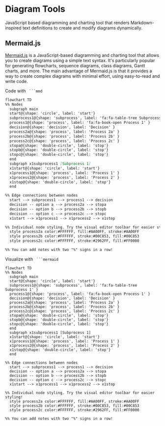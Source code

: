 # Diagram Tools

JavaScript based diagramming and charting tool that renders Markdown-inspired text definitions to create and modify diagrams dynamically.

## Mermaid.js

[Mermaid.js](https://mermaid.js.org/) is a JavaScript-based diagramming and charting tool that allows you to create diagrams using a simple text syntax. It's particularly popular for generating flowcharts, sequence diagrams, class diagrams, Gantt charts, and more. The main advantage of Mermaid.js is that it provides a way to create complex diagrams with minimal effort, using easy-to-read and write code.

Code with ` ```mmd`

```mmd
flowchart TD
%% Nodes
  subgraph main 
  start@{shape: 'circle', label: 'start'}
  subprocess1@{shape: 'subprocess', label: 'fa:fa-table-tree Subprocess 1' }
  process1@{shape: 'process', label: 'fa:fa-book-open Process 1' }
  decision@{shape: 'decision', label: 'Decision' }
  process2a@{shape: 'process', label: 'Process 2a' }
  process2b@{shape: 'process', label: 'Process 2b' }
  process2c@{shape: 'process', label: 'Process 2c' }
  stopa@{shape: 'double-circle', label: 'stop'}
  stopb@{shape: 'double-circle', label: 'stop'}
  stopc@{shape: 'double-circle', label: 'stop'}
  end
  subgraph x1subprocess1 [Subprocess 1]
  x1start@{shape: 'circle', label: 'start'}
  x1process1@{shape: 'process', label: 'Process 1' }
  x1process2@{shape: 'process', label: 'Process 2' }
  x1stop@{shape: 'double-circle', label: 'stop'}
  end

%% Edge connections between nodes
  start --> subprocess1 --> process1 --> decision
  decision -- option a --> process2a --> stopa
  decision -- option b --> process2b --> stopb
  decision -- option c --> process2c --> stopc
  x1start --> x1process1 --> x1process2 --> x1stop

%% Individual node styling. Try the visual editor toolbar for easier styling!
  style process2a color:#FFFFFF, fill:#AA00FF, stroke:#AA00FF
  style process2b color:#FFFFFF, stroke:#00C853, fill:#00C853
  style process2c color:#FFFFFF, stroke:#2962FF, fill:#FF0000

%% You can add notes with two "%" signs in a row!
```

Visualize with ` ```mermaid`

```mermaid
flowchart TD
%% Nodes
  subgraph main 
  start@{shape: 'circle', label: 'start'}
  subprocess1@{shape: 'subprocess', label: 'fa:fa-table-tree Subprocess 1' }
  process1@{shape: 'process', label: 'fa:fa-book-open Process 1' }
  decision@{shape: 'decision', label: 'Decision' }
  process2a@{shape: 'process', label: 'Process 2a' }
  process2b@{shape: 'process', label: 'Process 2b' }
  process2c@{shape: 'process', label: 'Process 2c' }
  stopa@{shape: 'double-circle', label: 'stop'}
  stopb@{shape: 'double-circle', label: 'stop'}
  stopc@{shape: 'double-circle', label: 'stop'}
  end
  subgraph x1subprocess1 [Subprocess 1]
  x1start@{shape: 'circle', label: 'start'}
  x1process1@{shape: 'process', label: 'Process 1' }
  x1process2@{shape: 'process', label: 'Process 2' }
  x1stop@{shape: 'double-circle', label: 'stop'}
  end

%% Edge connections between nodes
  start --> subprocess1 --> process1 --> decision
  decision -- option a --> process2a --> stopa
  decision -- option b --> process2b --> stopb
  decision -- option c --> process2c --> stopc
  x1start --> x1process1 --> x1process2 --> x1stop

%% Individual node styling. Try the visual editor toolbar for easier styling!
  style process2a color:#FFFFFF, fill:#AA00FF, stroke:#AA00FF
  style process2b color:#FFFFFF, stroke:#00C853, fill:#00C853
  style process2c color:#FFFFFF, stroke:#2962FF, fill:#FF0000

%% You can add notes with two "%" signs in a row!
```
